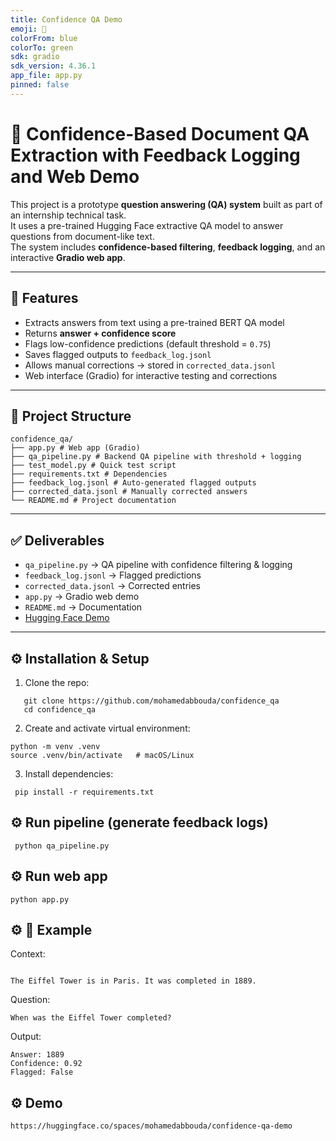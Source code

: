 ```yaml
---
title: Confidence QA Demo
emoji: 📄
colorFrom: blue
colorTo: green
sdk: gradio
sdk_version: 4.36.1
app_file: app.py
pinned: false
---
```


# 📝 Confidence-Based Document QA Extraction with Feedback Logging and Web Demo

This project is a prototype **question answering (QA) system** built as part of an internship technical task.  
It uses a pre-trained Hugging Face extractive QA model to answer questions from document-like text.  
The system includes **confidence-based filtering**, **feedback logging**, and an interactive **Gradio web app**.

---

## 🚀 Features
- Extracts answers from text using a pre-trained BERT QA model  
- Returns **answer + confidence score**  
- Flags low-confidence predictions (default threshold = `0.75`)  
- Saves flagged outputs to `feedback_log.jsonl`  
- Allows manual corrections → stored in `corrected_data.jsonl`  
- Web interface (Gradio) for interactive testing and corrections  

---

## 📂 Project Structure
```
confidence_qa/
├── app.py # Web app (Gradio)
├── qa_pipeline.py # Backend QA pipeline with threshold + logging
├── test_model.py # Quick test script
├── requirements.txt # Dependencies
├── feedback_log.jsonl # Auto-generated flagged outputs
├── corrected_data.jsonl # Manually corrected answers
└── README.md # Project documentation
```

---


## ✅ Deliverables
- `qa_pipeline.py` → QA pipeline with confidence filtering & logging  
- `feedback_log.jsonl` → Flagged predictions  
- `corrected_data.jsonl` → Corrected entries  
- `app.py` → Gradio web demo  
- `README.md` → Documentation  
- [Hugging Face Demo](https://huggingface.co/spaces/mohamedabbouda/confidence-qa-demo)  
---

## ⚙️ Installation & Setup

1. Clone the repo:
```
   git clone https://github.com/mohamedabbouda/confidence_qa
   cd confidence_qa
```

2. Create and activate virtual environment:
```
python -m venv .venv
source .venv/bin/activate   # macOS/Linux 
 ``` 
3. Install dependencies:
```
 pip install -r requirements.txt
```

## ⚙️ Run pipeline (generate feedback logs)
```
 python qa_pipeline.py

```

## ⚙️ Run web app
```
python app.py
```

## ⚙️ 📝 Example

Context:
```

The Eiffel Tower is in Paris. It was completed in 1889.

```
Question:
```
When was the Eiffel Tower completed?
```

Output:
```
Answer: 1889
Confidence: 0.92
Flagged: False
```
## ⚙️  Demo

```
https://huggingface.co/spaces/mohamedabbouda/confidence-qa-demo

```